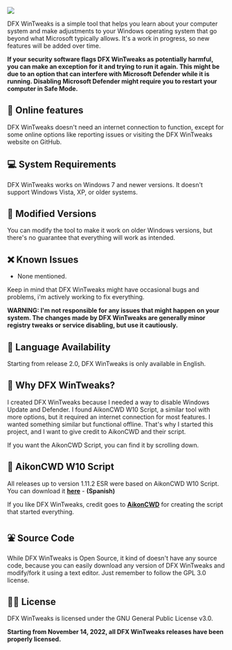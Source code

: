 ![](https://raw.githubusercontent.com/ivandfx/DFXWinTweaks/main/images/NEW_github_banner.png)

DFX WinTweaks is a simple tool that helps you learn about your computer system and make adjustments to your Windows operating system that go beyond what Microsoft typically allows. It's a work in progress, so new features will be added over time.

**If your security software flags DFX WinTweaks as potentially harmful, you can make an exception for it and trying to run it again. This might be due to an option that can interfere with Microsoft Defender while it is running. Disabling Microsoft Defender might require you to restart your computer in Safe Mode.**

## 🐇 Online features
DFX WinTweaks doesn't need an internet connection to function, except for some online options like reporting issues or visiting the DFX WinTweaks website on GitHub.

## 💻 System Requirements
DFX WinTweaks works on Windows 7 and newer versions. It doesn't support Windows Vista, XP, or older systems.

## 💱 Modified Versions
You can modify the tool to make it work on older Windows versions, but there's no guarantee that everything will work as intended.

## ❌ Known Issues
- None mentioned.

Keep in mind that DFX WinTweaks might have occasional bugs and problems, i'm actively working to fix everything.

**WARNING: I'm not responsible for any issues that might happen on your system. The changes made by DFX WinTweaks are generally minor registry tweaks or service disabling, but use it cautiously.**

## 🔆 Language Availability
Starting from release 2.0, DFX WinTweaks is only available in English.

## 🧀 Why DFX WinTweaks?
I created DFX WinTweaks because I needed a way to disable Windows Update and Defender. I found AikonCWD W10 Script, a similar tool with more options, but it required an internet connection for most features. I wanted something similar but functional offline. That's why I started this project, and I want to give credit to AikonCWD and their script.

If you want the AikonCWD Script, you can find it by scrolling down.

## 🧭 AikonCWD W10 Script
All releases up to version 1.11.2 ESR were based on AikonCWD W10 Script. You can download it [**here**](https://github.com/aikoncwd/win10script) - **(Spanish)**

If you like DFX WinTweaks, credit goes to [**AikonCWD**](https://github.com/aikoncwd) for creating the script that started everything.

## ⛲ Source Code
While DFX WinTweaks is Open Source, it kind of doesn't have any source code, because you can easily download any version of DFX WinTweaks and modify/fork it using a text editor. Just remember to follow the GPL 3.0 license.

## 👨‍🎓 License
DFX WinTweaks is licensed under the GNU General Public License v3.0.

**Starting from November 14, 2022, all DFX WinTweaks releases have been properly licensed.**
